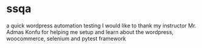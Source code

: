 # ssqa
a quick wordpress automation testing
I would like to thank my instructor Mr. Admas Konfu for helping me setup and learn about the wordpress, woocommerce, selenium and pytest framework
